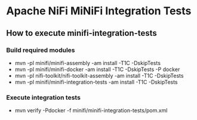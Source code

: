 <!--
  Licensed to the Apache Software Foundation (ASF) under one or more
  contributor license agreements.  See the NOTICE file distributed with
  this work for additional information regarding copyright ownership.
  The ASF licenses this file to You under the Apache License, Version 2.0
  (the "License"); you may not use this file except in compliance with
  the License.  You may obtain a copy of the License at
      http://www.apache.org/licenses/LICENSE-2.0
  Unless required by applicable law or agreed to in writing, software
  distributed under the License is distributed on an "AS IS" BASIS,
  WITHOUT WARRANTIES OR CONDITIONS OF ANY KIND, either express or implied.
  See the License for the specific language governing permissions and
  limitations under the License.
-->
# Apache NiFi MiNiFi Integration Tests

## How to execute minifi-integration-tests

### Build required modules
- mvn -pl minifi/minifi-assembly -am install -T1C -DskipTests
- mvn -pl minifi/minifi-docker -am install -T1C -DskipTests -P docker
- mvn -pl nifi-toolkit/nifi-toolkit-assembly -am install -T1C -DskipTests
- mvn -pl minifi/minifi-integration-tests -am install -T1C -DskipTests

### Execute integration tests
- mvn verify -Pdocker -f minifi/minifi-integration-tests/pom.xml